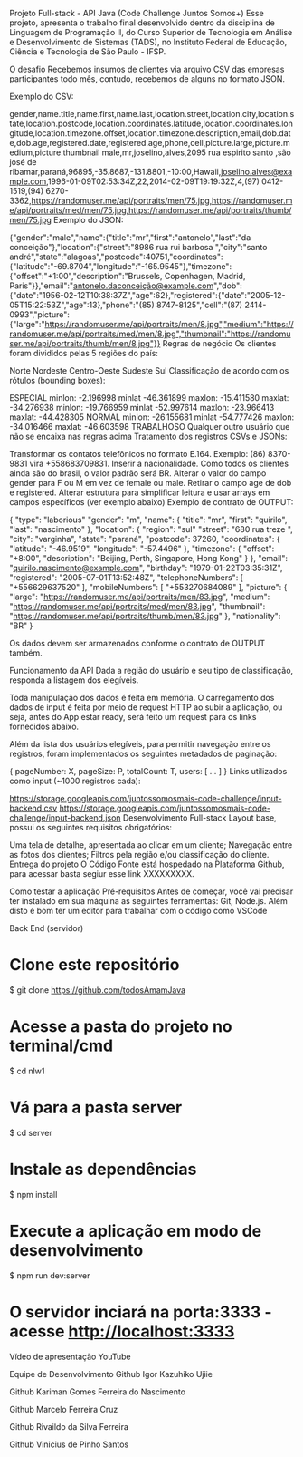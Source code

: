 Projeto Full-stack - API Java (Code Challenge Juntos Somos+)
Esse projeto, apresenta o trabalho final desenvolvido dentro da disciplina de Linguagem de Programação II, do Curso Superior de Tecnologia em Análise e Desenvolvimento de Sistemas (TADS), no Instituto Federal de Educação, Ciência e Tecnologia de São Paulo - IFSP.

O desafio
Recebemos insumos de clientes via arquivo CSV das empresas participantes todo mês, contudo, recebemos de alguns no formato JSON.

Exemplo do CSV:

gender,name.title,name.first,name.last,location.street,location.city,location.state,location.postcode,location.coordinates.latitude,location.coordinates.longitude,location.timezone.offset,location.timezone.description,email,dob.date,dob.age,registered.date,registered.age,phone,cell,picture.large,picture.medium,picture.thumbnail
male,mr,joselino,alves,2095 rua espirito santo ,são josé de ribamar,paraná,96895,-35.8687,-131.8801,-10:00,Hawaii,joselino.alves@example.com,1996-01-09T02:53:34Z,22,2014-02-09T19:19:32Z,4,(97) 0412-1519,(94) 6270-3362,https://randomuser.me/api/portraits/men/75.jpg,https://randomuser.me/api/portraits/med/men/75.jpg,https://randomuser.me/api/portraits/thumb/men/75.jpg
Exemplo do JSON:

{"gender":"male","name":{"title":"mr","first":"antonelo","last":"da conceição"},"location":{"street":"8986 rua rui barbosa ","city":"santo andré","state":"alagoas","postcode":40751,"coordinates":{"latitude":"-69.8704","longitude":"-165.9545"},"timezone":{"offset":"+1:00","description":"Brussels, Copenhagen, Madrid, Paris"}},"email":"antonelo.daconceição@example.com","dob":{"date":"1956-02-12T10:38:37Z","age":62},"registered":{"date":"2005-12-05T15:22:53Z","age":13},"phone":"(85) 8747-8125","cell":"(87) 2414-0993","picture":{"large":"https://randomuser.me/api/portraits/men/8.jpg","medium":"https://randomuser.me/api/portraits/med/men/8.jpg","thumbnail":"https://randomuser.me/api/portraits/thumb/men/8.jpg"}}
Regras de negócio
Os clientes foram divididos pelas 5 regiões do país:

Norte
Nordeste
Centro-Oeste
Sudeste
Sul
Classificação de acordo com os rótulos (bounding boxes):

ESPECIAL
minlon: -2.196998
minlat -46.361899
maxlon: -15.411580
maxlat: -34.276938
minlon: -19.766959
minlat -52.997614
maxlon: -23.966413
maxlat: -44.428305
NORMAL
minlon: -26.155681
minlat -54.777426
maxlon: -34.016466
maxlat: -46.603598
TRABALHOSO
Qualquer outro usuário que não se encaixa nas regras acima
Tratamento dos registros CSVs e JSONs:

Transformar os contatos telefônicos no formato E.164. Exemplo: (86) 8370-9831 vira +558683709831.
Inserir a nacionalidade. Como todos os clientes ainda são do brasil, o valor padrão será BR.
Alterar o valor do campo gender para F ou M em vez de female ou male.
Retirar o campo age de dob e registered.
Alterar estrutura para simplificar leitura e usar arrays em campos específicos (ver exemplo abaixo)
Exemplo de contrato de OUTPUT:

{
  "type": "laborious"
  "gender": "m",
  "name": {
    "title": "mr",
    "first": "quirilo",
    "last": "nascimento"
  },
  "location": {
    "region": "sul"
    "street": "680 rua treze ",
    "city": "varginha",
    "state": "paraná",
    "postcode": 37260,
    "coordinates": {
      "latitude": "-46.9519",
      "longitude": "-57.4496"
    },
    "timezone": {
      "offset": "+8:00",
      "description": "Beijing, Perth, Singapore, Hong Kong"
    }
  },
  "email": "quirilo.nascimento@example.com",
  "birthday": "1979-01-22T03:35:31Z",
  "registered": "2005-07-01T13:52:48Z",
  "telephoneNumbers": [
    "+556629637520"
  ],
  "mobileNumbers": [
    "+553270684089"
  ],
  "picture": {
    "large": "https://randomuser.me/api/portraits/men/83.jpg",
    "medium": "https://randomuser.me/api/portraits/med/men/83.jpg",
    "thumbnail": "https://randomuser.me/api/portraits/thumb/men/83.jpg"
  },
  "nationality": "BR"
}

Os dados devem ser armazenados conforme o contrato de OUTPUT também.

Funcionamento da API
Dada a região do usuário e seu tipo de classificação, responda a listagem dos elegíveis.

Toda manipulação dos dados é feita em memória. O carregamento dos dados de input é feita por meio de request HTTP ao subir a aplicação, ou seja, antes do App estar ready, será feito um request para os links fornecidos abaixo.

Além da lista dos usuários elegíveis, para permitir navegação entre os registros, foram implementados os seguintes metadados de paginação:

  {
    pageNumber: X,
    pageSize: P,
    totalCount: T,
    users: [
      ...
    ]
  }
Links utilizados como input (~1000 registros cada):

https://storage.googleapis.com/juntossomosmais-code-challenge/input-backend.csv
https://storage.googleapis.com/juntossomosmais-code-challenge/input-backend.json
Desenvolvimento Full-stack
Layout base, possui os seguintes requisitos obrigatórios:

Uma tela de detalhe, apresentada ao clicar em um cliente;
Navegação entre as fotos dos clientes;
Filtros pela região e/ou classificação do cliente.
Entrega do projeto
O Código Fonte está hospedado na Plataforma Github, para acessar basta segiur esse link XXXXXXXXX.

Como testar a aplicação
Pré-requisitos
Antes de começar, você vai precisar ter instalado em sua máquina as seguintes ferramentas: Git, Node.js. Além disto é bom ter um editor para trabalhar com o código como VSCode

Back End (servidor)
# Clone este repositório
$ git clone <https://github.com/todosAmamJava>

# Acesse a pasta do projeto no terminal/cmd
$ cd nlw1

# Vá para a pasta server
$ cd server

# Instale as dependências
$ npm install

# Execute a aplicação em modo de desenvolvimento
$ npm run dev:server

# O servidor inciará na porta:3333 - acesse <http://localhost:3333>
Vídeo de apresentação
YouTube

Equipe de Desenvolvimento
Github Igor Kazuhiko Ujiie

Github Kariman Gomes Ferreira do Nascimento

Github Marcelo Ferreira Cruz

Github Rivaildo da Silva Ferreira

Github Vinicius de Pinho Santos
